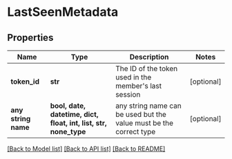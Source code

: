 # LastSeenMetadata


## Properties
Name | Type | Description | Notes
------------ | ------------- | ------------- | -------------
**token_id** | **str** | The ID of the token used in the member&#39;s last session | [optional] 
**any string name** | **bool, date, datetime, dict, float, int, list, str, none_type** | any string name can be used but the value must be the correct type | [optional]

[[Back to Model list]](../README.md#documentation-for-models) [[Back to API list]](../README.md#documentation-for-api-endpoints) [[Back to README]](../README.md)


